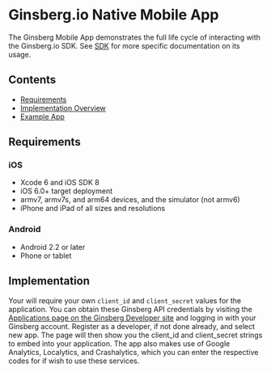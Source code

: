 Ginsberg.io Native Mobile App
=======================================

The Ginsberg Mobile App demonstrates the full life cycle of interacting with the Ginsberg.io SDK. See [SDK](https://github.com/ProjectGinsberg/SDK) for more specific documentation on its usage.

## Contents

- [Requirements](#requirements)
- [Implementation Overview](#implementation-overview)
- [Example App](#example-app) 

## Requirements

### iOS
* Xcode 6 and iOS SDK 8
* iOS 6.0+ target deployment
* armv7, armv7s, and arm64 devices, and the simulator (not armv6)
* iPhone and iPad of all sizes and resolutions

### Android
* Android 2.2 or later
* Phone or tablet

## Implementation
Your will require your own `client_id` and `client_secret` values for the application. You can obtain these Ginsberg API credentials by visiting the [Applications page on the Ginsberg Developer site](https://platform.ginsberg.io/app) and logging in with your Ginsberg account. Register as a developer, if not done already, and select new app. The page will then show you the client_id and client_secret strings to embed into your application. The app also makes use of Google Analytics, Localytics, and Crashalytics, which you can enter the respective codes for if wish to use these services.


